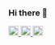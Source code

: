 ### Hi there 👋

<!--
**htnk128/htnk128** is a ✨ _special_ ✨ repository because its `README.md` (this file) appears on your GitHub profile.

Here are some ideas to get you started:

- 🔭 I’m currently working on ...
- 🌱 I’m currently learning ...
- 👯 I’m looking to collaborate on ...
- 🤔 I’m looking for help with ...
- 💬 Ask me about ...
- 📫 How to reach me: ...
- 😄 Pronouns: ...
- ⚡ Fun fact: ...
-->
<p align="left">
  <a href="https://github.com/htnk128">
    <img height="20" src="https://komarev.com/ghpvc/?username=htnk128" />
  </a>
  <a href="https://github.com/htnk128">
    <img height="20" src="https://img.shields.io/github/followers/htnk128?label=follow&logo=github&style=flat" />
  </a>
  <a href="https://zenn.dev/htnk128">
    <img height="20" src="https://badgen.org/img/zenn/htnk128/articles?style=plastic" />
  </a>
</p>

